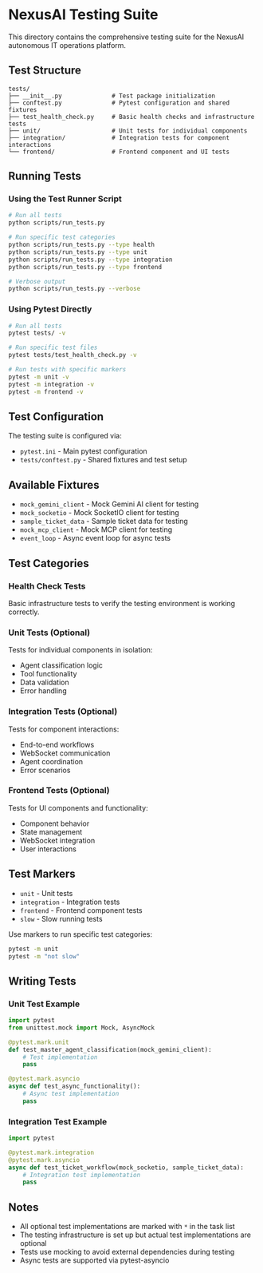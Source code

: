 # NexusAI Testing Suite

This directory contains the comprehensive testing suite for the NexusAI autonomous IT operations platform.

## Test Structure

```
tests/
├── __init__.py              # Test package initialization
├── conftest.py              # Pytest configuration and shared fixtures
├── test_health_check.py     # Basic health checks and infrastructure tests
├── unit/                    # Unit tests for individual components
├── integration/             # Integration tests for component interactions
└── frontend/                # Frontend component and UI tests
```

## Running Tests

### Using the Test Runner Script

```bash
# Run all tests
python scripts/run_tests.py

# Run specific test categories
python scripts/run_tests.py --type health
python scripts/run_tests.py --type unit
python scripts/run_tests.py --type integration
python scripts/run_tests.py --type frontend

# Verbose output
python scripts/run_tests.py --verbose
```

### Using Pytest Directly

```bash
# Run all tests
pytest tests/ -v

# Run specific test files
pytest tests/test_health_check.py -v

# Run tests with specific markers
pytest -m unit -v
pytest -m integration -v
pytest -m frontend -v
```

## Test Configuration

The testing suite is configured via:
- `pytest.ini` - Main pytest configuration
- `tests/conftest.py` - Shared fixtures and test setup

## Available Fixtures

- `mock_gemini_client` - Mock Gemini AI client for testing
- `mock_socketio` - Mock SocketIO client for testing  
- `sample_ticket_data` - Sample ticket data for testing
- `mock_mcp_client` - Mock MCP client for testing
- `event_loop` - Async event loop for async tests

## Test Categories

### Health Check Tests
Basic infrastructure tests to verify the testing environment is working correctly.

### Unit Tests (Optional)
Tests for individual components in isolation:
- Agent classification logic
- Tool functionality
- Data validation
- Error handling

### Integration Tests (Optional)  
Tests for component interactions:
- End-to-end workflows
- WebSocket communication
- Agent coordination
- Error scenarios

### Frontend Tests (Optional)
Tests for UI components and functionality:
- Component behavior
- State management
- WebSocket integration
- User interactions

## Test Markers

- `unit` - Unit tests
- `integration` - Integration tests  
- `frontend` - Frontend component tests
- `slow` - Slow running tests

Use markers to run specific test categories:
```bash
pytest -m unit
pytest -m "not slow"
```

## Writing Tests

### Unit Test Example
```python
import pytest
from unittest.mock import Mock, AsyncMock

@pytest.mark.unit
def test_master_agent_classification(mock_gemini_client):
    # Test implementation
    pass

@pytest.mark.asyncio
async def test_async_functionality():
    # Async test implementation
    pass
```

### Integration Test Example
```python
import pytest

@pytest.mark.integration
@pytest.mark.asyncio
async def test_ticket_workflow(mock_socketio, sample_ticket_data):
    # Integration test implementation
    pass
```

## Notes

- All optional test implementations are marked with `*` in the task list
- The testing infrastructure is set up but actual test implementations are optional
- Tests use mocking to avoid external dependencies during testing
- Async tests are supported via pytest-asyncio